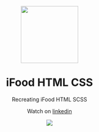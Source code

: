 <h1 align="center">
<br>
  <img src="https://github.com/reginaldop/ifood-html-css/blob/master/images/logo.svg" width="150">
<br>
<br>
iFood HTML CSS
</h1>

<p align="center">Recreating iFood HTML SCSS</p>
<p align="center">Watch on <a href="https://www.linkedin.com/in/mateus-henrique-6338b4196/">linkedin</a></p>

<div align="center">
  <img align="center" src="https://github.com/reginaldop/ifood-html-css/blob/master/images/iFood.jpg">

</div>

